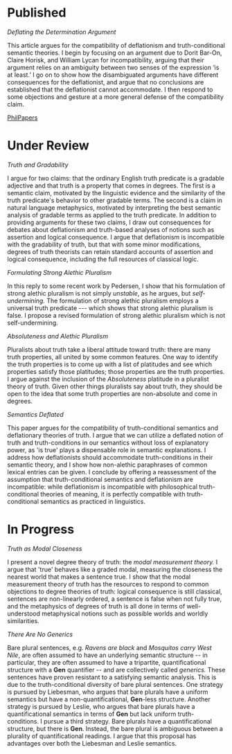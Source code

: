 Published
================================

*Deflating the Determination Argument*

This article argues for the compatibility of deflationism and truth-conditional semantic theories. I begin by focusing on an argument due to Dorit Bar-On, Claire Horisk, and William Lycan for incompatibility, arguing that their argument relies on an ambiguity between two senses of the expression ‘is at least.’ I go on to show how the disambiguated arguments have different consequences for the deflationist, and argue that no conclusions are established that the deflationist cannot accommodate. I then respond to some objections and gesture at a more general defense of the compatibility claim.

[PhilPapers](https://philpapers.org/rec/HENDTD-2)

Under Review
================================

*Truth and Gradability*

I argue for two claims: that the ordinary English truth predicate is a gradable adjective and that truth is a property that comes in degrees. The first is a semantic claim, motivated by the linguistic evidence and the similarity of the truth predicate's behavior to other gradable terms. The second is a claim in natural language metaphysics, motivated by interpreting the best semantic analysis of gradable terms as applied to the truth predicate. In addition to providing arguments for these two claims, I draw out consequences for debates about deflationism and truth-based analyses of notions such as assertion and logical consequence. I argue that deflationism is incompatible with the gradability of truth, but that with some minor modifications, degrees of truth theorists can retain standard accounts of assertion and logical consequence, including the full resources of classical logic.

*Formulating Strong Alethic Pluralism*

In this reply to some recent work by Pedersen, I show that his formulation of strong alethic pluralism is not simply *unstable*, as he argues, but *self-undermining.* The formulation of strong alethic pluralism employs a universal truth predicate --- which shows that strong alethic pluralism is false. I propose a revised formulation of strong alethic pluralism which is not self-undermining. 

*Absoluteness and Alethic Pluralism*

Pluralists about truth take a liberal attitude toward truth: there are many truth properties, all united by some common features. One way to identify the truth properties is to come up with a list of platitudes and see which properties satisfy those platitudes; those properties are the truth properties. I argue against the inclusion of the *Absoluteness* platitude in a pluralist theory of truth. Given other things pluralists say about truth, they should be open to the idea that some truth properties are non-absolute and come in degrees.

*Semantics Deflated*

This paper argues for the compatibility of truth-conditional semantics and deflationary theories of truth. I argue that we can utilize a deflated notion of truth and truth-conditions in our semantics without loss of explanatory power, as 'is true' plays a dispensable role in semantic explanations. I address how deflationists should accommodate truth-conditions in their semantic theory, and I show how non-alethic paraphrases of common lexical entries can be given. I conclude by offering a reassessment of the assumption that truth-conditional semantics and deflationism are incompatible: while deflationism is incompatible with philosophical truth-conditional theories of meaning, it is perfectly compatible with truth-conditional semantics as practiced in linguistics. 

In Progress
===================

*Truth as Modal Closeness*

I present a novel degree theory of truth: the *modal measurement theory.* I argue that 'true' behaves like a graded modal, measuring the closeness the nearest world that makes a sentence true.  I show that the modal measurement theory of truth has the resources to respond to common objections to degree theories of truth: logical consequence is still classical, sentences are non-linearly ordered, a sentence is false when not fully true, and the metaphysics of degrees of truth is all done in terms of well-understood metaphysical notions such as possible worlds and worldly similarities.

*There Are No Generics*

Bare plural sentences, e.g. *Ravens are black* and *Mosquitos carry West Nile*, are often assumed to have an underlying semantic structure -- in particular, they are often assumed to have a tripartite, quantificational structure with a **Gen** quantifier -- and are collectively called *generics.* These sentences have proven resistant to a satisfying semantic analysis. This is due to the truth-conditional diversity of bare plural sentences. One strategy is pursued by Liebesman, who argues that bare plurals have a uniform semantics but have a non-quantificational, **Gen**-less structure. Another strategy is pursued by Leslie, who argues that bare plurals have a quantificational semantics in terms of **Gen** but lack uniform truth-conditions. I pursue a third strategy. Bare plurals have a quantificational structure, but there is **Gen**. Instead, the bare plural is ambiguous between a plurality of quantificational readings. I argue that this proposal has advantages over both the Liebesman and Leslie semantics.

